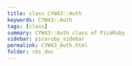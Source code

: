 ```yaml
---
title: class CYW43::Auth
keywords: CYW43::Auth
tags: [class]
summary: CYW43::Auth class of PicoRuby
sidebar: picoruby_sidebar
permalink: CYW43_Auth.html
folder: rbs_doc
---
```

